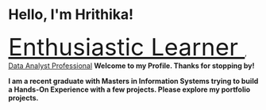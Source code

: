 <h1 font-size:40px;"> Hello, I'm Hrithika! </h1> 
<font size="100px"><a href="https://github.com/Hrithika-Reddy-K"> Enthusiastic Learner </a></font>,
<a href="https://www.linkedin.com/in/hrithika-reddy-kondakalla">Data Analyst Professional</a>  
<b>Welcome to my Profile. Thanks for stopping by!<b/>

I am a recent graduate with Masters in Information Systems trying to build a Hands-On Experience with a few projects. Please explore my portfolio projects.

<!--<h2>👨‍💻 Data Analytics Projects:</h2> --->





<!--- - 👋 Hi, I’m @Hrithika-Reddy-K 
 - 👀 I’m interested in ... 
- 🌱 I’m currently learning ...
- 💞️ I’m looking to collaborate on ...
- 📫 How to reach me ... --->

<!---
Hrithika-Reddy-K/Hrithika-Reddy-K is a ✨ special ✨ repository because its `README.md` (this file) appears on your GitHub profile.
You can click the Preview link to take a look at your changes.
--->
